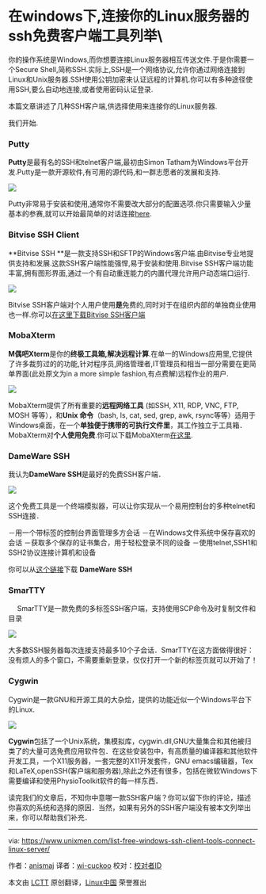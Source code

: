 在windows下,连接你的Linux服务器的ssh免费客户端工具列举\
================================================================================
你的操作系统是Windows,而你想要连接Linux服务器相互传送文件.于是你需要一个Secure Shell,简称SSH.实际上,SSH是一个网络协议,允许你通过网络连接到Linux和Unix服务器.SSH使用公钥加密来认证远程的计算机.你可以有多种途径使用SSH,要么自动地连接,或者使用密码认证登录.

本篇文章讲述了几种SSH客户端,供选择使用来连接你的Linux服务器.

我们开始.

### Putty ###

**Putty**是最有名的SSH和telnet客户端,最初由Simon Tatham为Windows平台开发.Putty是一款开源软件,有可用的源代码,和一群志愿者的发展和支持.

![](https://www.unixmen.com/wp-content/uploads/2015/03/putty.png)

Putty非常易于安装和使用,通常你不需要改大部分的配置选项.你只需要输入少量基本的参赛,就可以开始最简单的对话连接[here][1].

### Bitvise SSH Client ###

**Bitvise SSH **是一款支持SSH和SFTP的Windows客户端.由Bitvise专业地提供支持和发展.这款SSH客户端性能强悍,易于安装和使用.Bitvise SSH客户端功能丰富,拥有图形界面,通过一个有自动重连能力的内置代理允许用户动态端口运行.

![](https://www.unixmen.com/wp-content/uploads/2015/03/bitvise.png)

Bitvise SSH客户端对个人用户使用**是**免费的,同时对于在组织内部的单独商业使用也一样.你可以[在这里下载Bitvise SSH客户端][2]

### MobaXterm ###

**M偶吧Xterm**是你的**终极工具箱,解决远程计算**.在单一的Windows应用里,它提供了许多裁剪过的的功能,针对程序员,网络管理者,IT管理员和相当一部分需要在更简单界面(此处原文为in a more simple fashion,有点费解)远程作业的用户.

![](https://www.unixmen.com/wp-content/uploads/2015/03/mobaxterm.png)

MobaXterm提供了所有重要的**远程网络工具** (如SSH, X11, RDP, VNC, FTP, MOSH 等等），和**Unix 命令**（bash, ls, cat, sed, grep, awk, rsync等等）适用于Windows桌面，在一个**单独便于携带的可执行文件里**，其工作独立于工具箱．MobaXterm对**个人使用免费**.你可以下载MobaXterm[在这里][3].

### DameWare SSH ###

我认为**DameWare SSH**是最好的免费SSH客户端．

![](https://www.unixmen.com/wp-content/uploads/2015/03/ssh.png)

这个免费工具是一个终端模拟器，可以让你实现从一个易用控制台的多种telnet和SSH连接．

－用一个带标签的控制台界面管理多方会话
－在Windows文件系统中保存喜欢的会话
－获取多个保存的证书集合，用于轻松登录不同的设备
－使用telnet,SSH1和SSH2协议连接计算机和设备

你可以从[这个链接][4]下载 **DameWare SSH**

### SmarTTY ###
　
SmarTTY是一款免费的多标签SSH客户端，支持使用SCP命令及时复制文件和目录

![](https://www.unixmen.com/wp-content/uploads/2015/03/smart.png)

大多数SSH服务器每次连接支持最多10个子会话．SmarTTY在这方面做得很好：没有烦人的多个窗口，不需要重新登录，仅仅打开一个新的标签页就可以开始了！

### Cygwin ###

Cygwin是一款GNU和开源工具的大杂烩，提供的功能近似一个Windows平台下的Linux.

![](https://www.unixmen.com/wp-content/uploads/2015/03/cyq.png)

**Cygwin**包括了一个Unix系统，集模拟库，cygwin.dll,GNU大量集合和其他被归类了的大量可选免费应用软件包．在这些安装包中，有高质量的编译器和其他软件开发工具，一个X11服务器，一套完整的X11开发套件，GNU emacs编辑器，Tex和LaTeX,openSSH(客户端和服务器),除此之外还有很多，包括在微软Windows下需要编译和使用PhysioToolkit软件的每一样东西．

读完我们的文章后，不知你中意哪一款SSH客户端？你可以留下你的评论，描述你喜欢的系统和选择的原因．当然，如果有另外的SSH客户端没有被本文列举出来，你可以帮助我们补充．

--------------------------------------------------------------------------------

via: https://www.unixmen.com/list-free-windows-ssh-client-tools-connect-linux-server/

作者：[anismaj][a]
译者：[wi-cuckoo](https://github.com/wi-cuckoo)
校对：[校对者ID](https://github.com/校对者ID)

本文由 [LCTT](https://github.com/LCTT/TranslateProject) 原创翻译，[Linux中国](http://linux.cn/) 荣誉推出

[a]:https://www.unixmen.com/author/anis/
[1]:http://www.chiark.greenend.org.uk/~sgtatham/putty/download.html
[2]:http://www.bitvise.com/download-area
[3]:http://mobaxterm.mobatek.net/download.html
[4]:http://www.dameware.com/downloads/registration.aspx?productType=ssh&AppID=17471&CampaignID=70150000000PcNM
[5]:http://cygwin.com/packages/
